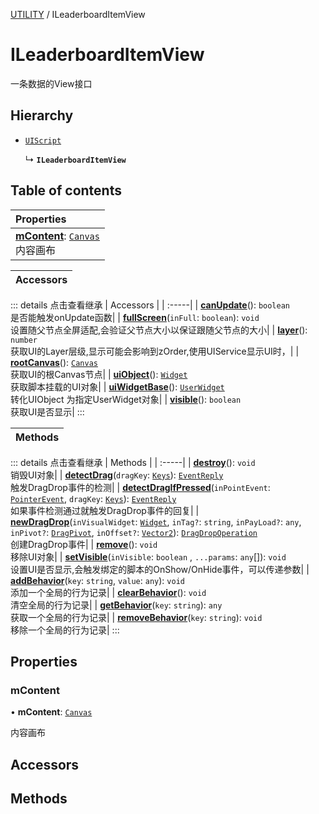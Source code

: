 [UTILITY](../groups/Extension.UTILITY.md) / ILeaderboardItemView

# ILeaderboardItemView <Badge type="tip" text="Interface" /> <Score text="ILeaderboardItemView" />

一条数据的View接口

## Hierarchy

- [`UIScript`](../classes/mw.UIScript.md)

  ↳ **`ILeaderboardItemView`**

## Table of contents

| Properties |
| :-----|
| **[mContent](mwext.ILeaderboardItemView.md#mcontent)**: [`Canvas`](../classes/mw.Canvas.md) <br> 内容画布|

| Accessors |
| :-----|


::: details 点击查看继承
| Accessors |
| :-----|
| **[canUpdate](mw.UIScript.md#canupdate)**(): `boolean` <br> 是否能触发onUpdate函数|
| **[fullScreen](mw.UIScript.md#fullscreen)**(`inFull`: `boolean`): `void` <br> 设置随父节点全屏适配,会验证父节点大小以保证跟随父节点的大小|
| **[layer](mw.UIScript.md#layer)**(): `number` <br> 获取UI的Layer层级,显示可能会影响到zOrder,使用UIService显示UI时，|
| **[rootCanvas](mw.UIScript.md#rootcanvas)**(): [`Canvas`](mw.Canvas.md) <br> 获取UI的根Canvas节点|
| **[uiObject](mw.UIScript.md#uiobject)**(): [`Widget`](mw.Widget.md) <br> 获取脚本挂载的UI对象|
| **[uiWidgetBase](mw.UIScript.md#uiwidgetbase)**(): [`UserWidget`](mw.UserWidget.md) <br> 转化UIObject 为指定UserWidget对象|
| **[visible](mw.UIScript.md#visible)**(): `boolean` <br> 获取UI是否显示|
:::


| Methods |
| :-----|


::: details 点击查看继承
| Methods |
| :-----|
| **[destroy](mw.UIScript.md#destroy)**(): `void` <br> 销毁UI对象|
| **[detectDrag](mw.UIScript.md#detectdrag)**(`dragKey`: [`Keys`](../enums/mw.Keys.md)): [`EventReply`](mw.EventReply.md) <br> 触发DragDrop事件的检测|
| **[detectDragIfPressed](mw.UIScript.md#detectdragifpressed)**(`inPointEvent`: [`PointerEvent`](mw.PointerEvent.md), `dragKey`: [`Keys`](../enums/mw.Keys.md)): [`EventReply`](mw.EventReply.md) <br> 如果事件检测通过就触发DragDrop事件的回复|
| **[newDragDrop](mw.UIScript.md#newdragdrop)**(`inVisualWidget`: [`Widget`](mw.Widget.md), `inTag?`: `string`, `inPayLoad?`: `any`, `inPivot?`: [`DragPivot`](../enums/mw.DragPivot.md), `inOffset?`: [`Vector2`](mw.Vector2.md)): [`DragDropOperation`](mw.DragDropOperation.md) <br> 创建DragDrop事件|
| **[remove](mw.UIScript.md#remove)**(): `void` <br> 移除UI对象|
| **[setVisible](mw.UIScript.md#setvisible)**(`inVisible`: `boolean` \, `...params`: `any`[]): `void` <br> 设置UI是否显示,会触发绑定的脚本的OnShow/OnHide事件，可以传递参数|
| **[addBehavior](mw.UIScript.md#addbehavior)**(`key`: `string`, `value`: `any`): `void` <br> 添加一个全局的行为记录|
| **[clearBehavior](mw.UIScript.md#clearbehavior)**(): `void` <br> 清空全局的行为记录|
| **[getBehavior](mw.UIScript.md#getbehavior)**(`key`: `string`): `any` <br> 获取一个全局的行为记录|
| **[removeBehavior](mw.UIScript.md#removebehavior)**(`key`: `string`): `void` <br> 移除一个全局的行为记录|
:::


## Properties

### mContent <Score text="mContent" /> 

• **mContent**: [`Canvas`](../classes/mw.Canvas.md)

内容画布

## Accessors

## Methods